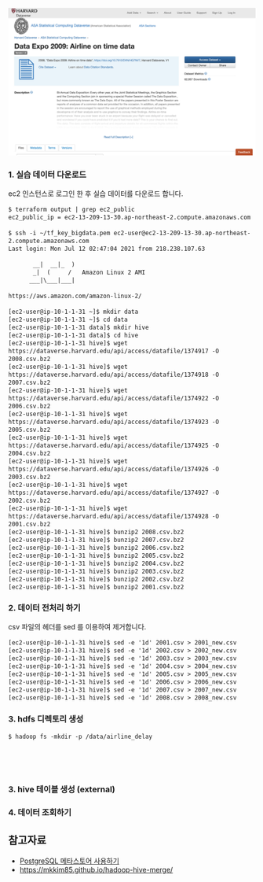
![hive-samle](https://github.com/gnosia93/bigdata-on-aws/blob/main/workshop/images/hive-sample-data1.png)


### 1. 실습 데이터 다운로드 ###

ec2 인스턴스로 로그인 한 후 실습 데이터를 다운로드 합니다.

```
$ terraform output | grep ec2_public
ec2_public_ip = ec2-13-209-13-30.ap-northeast-2.compute.amazonaws.com

$ ssh -i ~/tf_key_bigdata.pem ec2-user@ec2-13-209-13-30.ap-northeast-2.compute.amazonaws.com
Last login: Mon Jul 12 02:47:04 2021 from 218.238.107.63

       __|  __|_  )
       _|  (     /   Amazon Linux 2 AMI
      ___|\___|___|

https://aws.amazon.com/amazon-linux-2/

[ec2-user@ip-10-1-1-31 ~]$ mkdir data
[ec2-user@ip-10-1-1-31 ~]$ cd data
[ec2-user@ip-10-1-1-31 data]$ mkdir hive
[ec2-user@ip-10-1-1-31 data]$ cd hive
[ec2-user@ip-10-1-1-31 hive]$ wget https://dataverse.harvard.edu/api/access/datafile/1374917 -O 2008.csv.bz2
[ec2-user@ip-10-1-1-31 hive]$ wget https://dataverse.harvard.edu/api/access/datafile/1374918 -O 2007.csv.bz2
[ec2-user@ip-10-1-1-31 hive]$ wget https://dataverse.harvard.edu/api/access/datafile/1374922 -O 2006.csv.bz2
[ec2-user@ip-10-1-1-31 hive]$ wget https://dataverse.harvard.edu/api/access/datafile/1374923 -O 2005.csv.bz2
[ec2-user@ip-10-1-1-31 hive]$ wget https://dataverse.harvard.edu/api/access/datafile/1374925 -O 2004.csv.bz2
[ec2-user@ip-10-1-1-31 hive]$ wget https://dataverse.harvard.edu/api/access/datafile/1374926 -O 2003.csv.bz2
[ec2-user@ip-10-1-1-31 hive]$ wget https://dataverse.harvard.edu/api/access/datafile/1374927 -O 2002.csv.bz2
[ec2-user@ip-10-1-1-31 hive]$ wget https://dataverse.harvard.edu/api/access/datafile/1374928 -O 2001.csv.bz2
[ec2-user@ip-10-1-1-31 hive]$ bunzip2 2008.csv.bz2
[ec2-user@ip-10-1-1-31 hive]$ bunzip2 2007.csv.bz2
[ec2-user@ip-10-1-1-31 hive]$ bunzip2 2006.csv.bz2
[ec2-user@ip-10-1-1-31 hive]$ bunzip2 2005.csv.bz2
[ec2-user@ip-10-1-1-31 hive]$ bunzip2 2004.csv.bz2
[ec2-user@ip-10-1-1-31 hive]$ bunzip2 2003.csv.bz2
[ec2-user@ip-10-1-1-31 hive]$ bunzip2 2002.csv.bz2
[ec2-user@ip-10-1-1-31 hive]$ bunzip2 2001.csv.bz2
```

### 2. 데이터 전처리 하기 ###

csv 파일의 헤더를 sed 를 이용하여 제거합니다. 

```
[ec2-user@ip-10-1-1-31 hive]$ sed -e '1d' 2001.csv > 2001_new.csv
[ec2-user@ip-10-1-1-31 hive]$ sed -e '1d' 2002.csv > 2002_new.csv
[ec2-user@ip-10-1-1-31 hive]$ sed -e '1d' 2003.csv > 2003_new.csv
[ec2-user@ip-10-1-1-31 hive]$ sed -e '1d' 2004.csv > 2004_new.csv
[ec2-user@ip-10-1-1-31 hive]$ sed -e '1d' 2005.csv > 2005_new.csv
[ec2-user@ip-10-1-1-31 hive]$ sed -e '1d' 2006.csv > 2006_new.csv
[ec2-user@ip-10-1-1-31 hive]$ sed -e '1d' 2007.csv > 2007_new.csv
[ec2-user@ip-10-1-1-31 hive]$ sed -e '1d' 2008.csv > 2008_new.csv
```

### 3. hdfs 디렉토리 생성 ###
```
$ hadoop fs -mkdir -p /data/airline_delay





```

### 3. hive 테이블 생성 (external) ###


### 4. 데이터 조회하기 ###





## 참고자료 ##

* [PostgreSQL 메타스토어 사용하기](https://aws.amazon.com/ko/premiumsupport/knowledge-center/postgresql-hive-metastore-emr/)
* https://mkkim85.github.io/hadoop-hive-merge/

